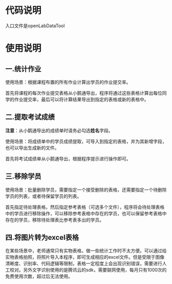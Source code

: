 # 代码说明
入口文件是openLabDataTool
# 使用说明



## 一.统计作业

使用场景：根据课程布置的所有作业计算出学员的作业提交率。

首先将课程的每次作业提交表格从小鹅通导出，程序将通过这些表格计算出每位同学的作业提交率，最后可以将计算结果导出到指定的表格或新的表格中。



## 二.提取考试成绩

**注意**：从小鹅通导出的成绩单时请务必勾选**姓名**字段。

使用场景：将成绩单中的学员成绩提取，可导入到指定的表格，并为其新增字段，也可以导出生成新的文件。

首先将考试成绩单从小鹅通导出，根据程序提示进行操作即可。



## 三.移除学员

使用场景：批量删除学员，需要指定一个接受删除的表格，还需要指定一个待删除学员的列表，或者待保留学员的列表。

首先指定待处理表格，然后指定参考表格（可选多个文件），程序将会待处理表格中的学员进行移除操作，可以移除参考表格中存在的学员，也可以保留参考表格中存在的学员，移除待处理表比参考表多出的学员。



## 四.将图片转为excel表格

在某些场景中，老师通常只有实物表格，做一些统计工作时不太方便。可以通过给实物表格拍照，将照片导入本程序，即可生成相应的excel文件。但是受限于图像清晰度、识别率、代码逻辑等限制，表格一定程度上会出现识别错误，需要进行人工校对。另外文字识别使用的是腾讯云的sdk，需要联网使用，每月只有1000次的免费使用次数，超过后无法使用。
